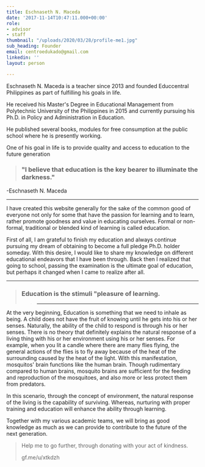 ```yaml
---
title: Eschnaseth N. Maceda
date: '2017-11-14T10:47:11.000+00:00'
role:
- advisor
- staff
thumbnail: "/uploads/2020/03/28/profile-me1.jpg"
sub_heading: Founder
email: centroedukado@gmail.com
linkedin: ''
layout: person

---
```

Eschnaseth N. Maceda is a teacher since 2013 and founded Educcentral Philippines as part of fulfilling his goals in life.

He received his Master's Degree in Educational Management from Polytechnic University of the Philippines in 2015 and currently pursuing his Ph.D. in Policy and Administration in Education.

He published several books, modules for free consumption at the public school where he is presently working.

One of his goal in life is to provide quality and access to education to the future generation

> ### "I believe that education is the key bearer to illuminate the darkness."

\-Eschnaseth N. Maceda

***

I have created this website generally for the sake of the common good of everyone not only for some that have the passion for learning and to learn, rather promote goodness and value in educating ourselves. Formal or non-formal, traditional or blended kind of learning is called education.

First of all, I am grateful to finish my education and always continue pursuing my dream of obtaining to become a full pledge Ph.D. holder someday.  With this desire, I would like to share my knowledge on different educational endeavors that I have been through. Back then I realized that going to school, passing the examination is the ultimate goal of education, but perhaps it changed when I came to realize after all.

***

> ### Education is the stimuli "pleasure of learning.
>
> > ***

At the very beginning, Education is something that we need to inhale as being.  A child does not have the fruit of knowing until he gets into his or her senses.  Naturally, the ability of the child to respond is through his or her senses.  There is no theory that definitely explains the natural response of a living thing with his or her environment using his or her senses.  For example, when you lit a candle where there are many flies flying, the general actions of the flies is to fly away because of the heat of the surrounding caused by the heat of the light.  With this manifestation, mosquitos' brain functions like the human brain. Though rudimentary compared to human brains, mosquito brains are sufficient for the feeding and reproduction of the mosquitoes, and also more or less protect them from predators.

In this scenario, through the concept of environment, the natural response of the living is the capability of surviving. Whereas, nurturing with proper training and education will enhance the ability through learning.

Together with my various academic teams, we will bring as good knowledge as much as we can provide to contribute to the future of the next generation.

> Help me to go further, through donating with your act of kindness.
>
> gf.me/u/xtkdzh